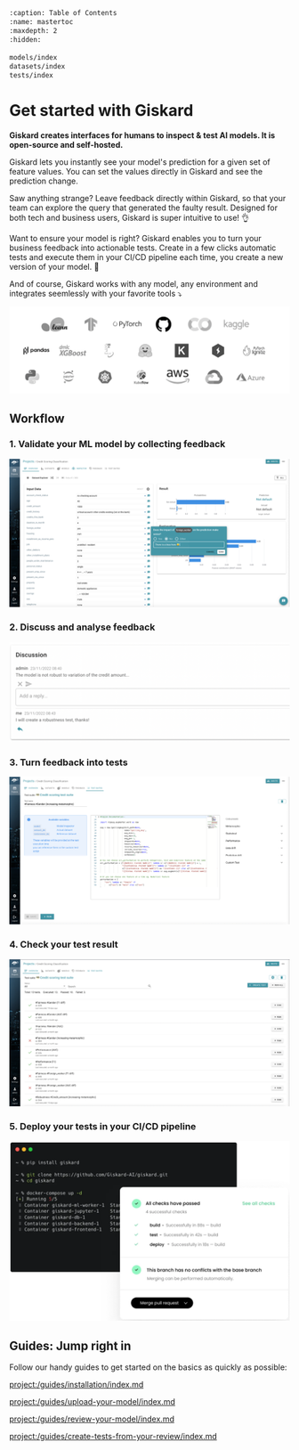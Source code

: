 ```{toctree}
:caption: Table of Contents
:name: mastertoc
:maxdepth: 2
:hidden:

models/index
datasets/index
tests/index
```

# Get started with Giskard

**Giskard creates interfaces for humans to inspect & test AI models. It is open-source and self-hosted.**

Giskard lets you instantly see your model's prediction for a given set of feature values. You can set the values
directly in Giskard and see the prediction change.

Saw anything strange? Leave feedback directly within Giskard, so that your team can explore the query that generated the
faulty result. Designed for both tech and business users, Giskard is super intuitive to use! 👌

Want to ensure your model is right? Giskard enables you to turn your business feedback into actionable tests. Create in
a few clicks automatic tests and execute them in your CI/CD pipeline each time, you create a new version of your model.
🐢

And of course, Giskard works with any model, any environment and integrates seemlessly with your favorite tools ⤵️

![](<assets/model_agnostic.png>)

## Workflow

### 1. Validate your ML model by collecting feedback

![Collect feedback of your ML models](<assets/image_(4)_(1).png>)

### 2. Discuss and analyse feedback

![](<assets/image_(1)_(3).png>)

### 3. Turn feedback into tests

![Write some custom tests](<assets/image_(3)_(1)_(1).png>)

### 4. Check your test result

![Test dashboard](<assets/image_(5)_(1).png>)

### 5. Deploy your tests in your CI/CD pipeline

![Have your tests executed in your CI/CD pipeline](<assets/CICDproduct_(1).webp>)

## Guides: Jump right in

Follow our handy guides to get started on the basics as quickly as possible:

<project:/guides/installation/index.md>

<project:/guides/upload-your-model/index.md>

<project:/guides/review-your-model/index.md>

<project:/guides/create-tests-from-your-review/index.md>